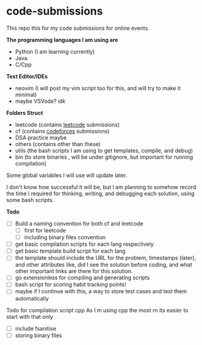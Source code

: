 # code-submissions
This repo this for my code submissions for online events.


**The programming languages I am using are**
* Python (I am learning currently)
* Java
* C/Cpp

**Text Editor/IDEs**
* neovim (I will post my vim script too for this, and will try to make it minimal)
* maybe VSVode? idk

**Folders Struct**
* leetcode (contains [leetcode](https://leetcode.com/) submissions)
* cf (contains [codeforces](https://codeforces.com/) submissions)
* DSA practice maybe
* others (contains other than these)
* utils (the bash scripts I am using to get templates, compile, and debug)
* bin (to store binaries , will be under gitignore, but important for running compilation)


Some global variables I will use will update later.

I don't know how successful it will be, but I am planning to somehow record the time I required for thinking, writing, and debugging each solution, using some bash scripts.

**Todo**
- [ ] Build a naming convention for both cf and leetcode
    - [ ] first for leetcode
    - [ ] including binary files convention
- [ ] get basic compilation scripts for each lang respectively
- [ ] get basic template build script for each lang
- [ ] the template should include the URL for the problem, timestamps (later), and other attributes like, did I see the solution before coding, and what other important links are there for this solution.
- [ ] go extensionless for compiling and generating scripts
- [ ] bash script for scoring habit tracking points!
- [ ] maybe if I continue with this, a way to store test cases and test them automatically 

Todo for compilation script cpp
As I m using cpp the most rn its easier to start with that only
- [ ] include fsanitise
- [ ] storing binary files
